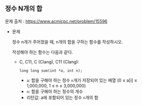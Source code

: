 ## 정수 N개의 합

문제 출처 : https://www.acmicpc.net/problem/15596

- 문제 

  정수 n개가 주어졌을 때, n개의 합을 구하는 함수를 작성하시오.

  작성해야 하는 함수는 다음과 같다.

  - C, C11, C (Clang), C11 (Clang):

     

    ```
    long long sum(int *a, int n);
    ```

    - `a`: 합을 구해야 하는 정수 `n`개가 저장되어 있는 배열 (0 ≤ a[i] ≤ 1,000,000, 1 ≤ n ≤ 3,000,000)
    - `n`: 합을 구해야 하는 정수의 개수
    - 리턴값: a에 포함되어 있는 정수 `n`개의 합
